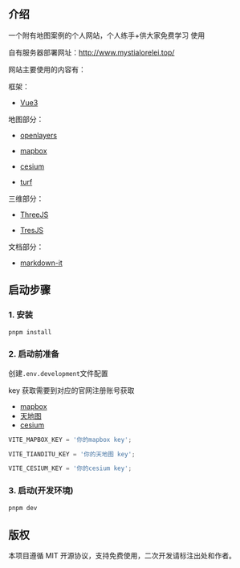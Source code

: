 ## 介绍

一个附有地图案例的个人网站，个人练手+供大家免费学习 使用

自有服务器部署网址：http://www.mystialorelei.top/

网站主要使用的内容有：

框架：

- [Vue3](https://v3.cn.vuejs.org/)

地图部分：

- [openlayers](https://openlayers.org/)

- [mapbox](https://www.mapbox.com/)

- [cesium](https://cesium.com/)

- [turf](https://turfjs.org/)

三维部分：

- [ThreeJS](https://threejs.org/)

- [TresJS](https://tresjs.org)

文档部分：

- [markdown-it](https://github.com/markdown-it/markdown-it)

## 启动步骤

### 1. 安装

```js
pnpm install
```

### 2. 启动前准备

创建`.env.development`文件配置

key 获取需要到对应的官网注册账号获取

- [mapbox](https://account.mapbox.com/)
- [天地图](https://lbs.tianditu.gov.cn/)
- [cesium](https://cesium.com/downloads/)

```js
VITE_MAPBOX_KEY = '你的mapbox key';

VITE_TIANDITU_KEY = '你的天地图 key';

VITE_CESIUM_KEY = '你的cesium key';
```

### 3. 启动(开发环境)

```js
pnpm dev
```

## 版权

本项目遵循 MIT 开源协议，支持免费使用，二次开发请标注出处和作者。
